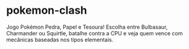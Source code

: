 # pokemon-clash
Jogo Pokémon Pedra, Papel e Tesoura! Escolha entre Bulbasaur, Charmander ou Squirtle, batalhe contra a CPU e veja quem vence com mecânicas baseadas nos tipos elementais.
